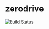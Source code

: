 # zerodrive

[![Build Status](https://dev.azure.com/vladmarica/zerodrive/_apis/build/status/test-and-deploy)](https://dev.azure.com/vladmarica/zerodrive/_build/latest?definitionId=4)
